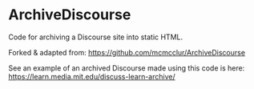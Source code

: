 # ArchiveDiscourse
Code for archiving a Discourse site into static HTML.

Forked & adapted from: https://github.com/mcmcclur/ArchiveDiscourse

See an example of an archived Discourse made using this code is here: https://learn.media.mit.edu/discuss-learn-archive/
